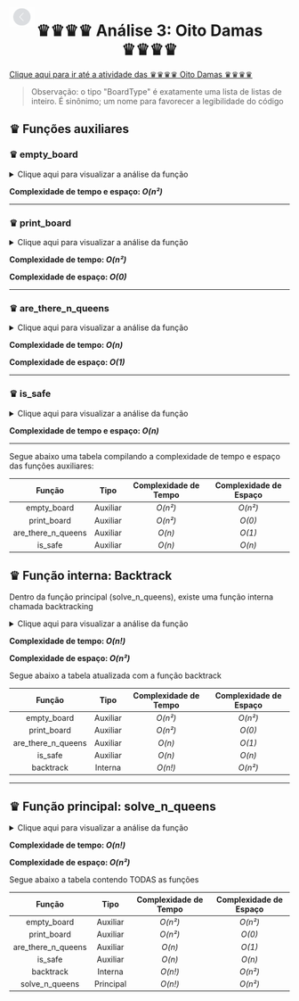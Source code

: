 [<img src="../../img/assets/back.png" height="35px" style="position: fixed; top: 15; opacity: 0.45">](../../README.md)

# <div align="center">♛♛♛♛ Análise 3: Oito Damas ♛♛♛♛</div>

[Clique aqui para ir até a atividade das ♛♛♛♛ Oito Damas ♛♛♛♛](../../atividades/3oitodamas/atividade.md)

> Observação: o tipo "BoardType" é exatamente uma lista de listas de inteiro. É sinônimo; um nome para favorecer a legibilidade do código

## ♛ Funções auxiliares

### ♛ empty_board

<details>

   <summary>
      Clique aqui para visualizar a análise da função
   </summary>

   <details>
      <summary>
         Clique aqui para exibir o código da função
      </summary>

```py
def empty_board(n: int) -> BoardType:
   """
	Gera um tabuleiro `BoardType` inicializado e vazio.
	"""
	return deepcopy([[0] * n for _ in range(n)])
```

   </details>

- Criação da lista

<small>Como a função cria "n" listas contendo "n" zeros, então a complexidade dessa parte da função é <i>O(n²)</i></small>

- Cópia profunda

<small>Como a cópia profunda precisa criar "n" cópias de listas contendo "n" elementos, então a complexidade dessa parte da função é <i>O(n²)</i></small>

Conclusão: como ambas as operações são realizadas uma seguida da outra, então a função empty_board tem complexidade de tempo *O(n²)*

Além disso, como a função retorna uma lista de listas, então ela naturalmente tem uma complexidade de espaço *O(n²)*

</details>

**Complexidade de tempo e espaço: *O(n²)***

<hr>

### ♛ print_board

<details>

   <summary>
      Clique aqui para visualizar a análise da função
   </summary>

   <details>
      <summary>
         Clique aqui para exibir o código da função
      </summary>

```py
def print_board(board: BoardType) -> None:
   """
	Dispõe graficamente o tabuleiro `board` em UTF-8.
	"""
   print("\n".join(" ".join("♛" if piece == 1 else "." for piece in row) for row in board))
```

</details>

Como esse print exibe "n" caracteres por linha, e há exatamente "n" linhas, então a complexidade de tempo da função é *O(n²)*

Além disso, como ela não armazena nem retorna nada, então a complexidade de espaço dela é *O(0)*

</details>

**Complexidade de tempo: *O(n²)***

**Complexidade de espaço: *O(0)***

<hr>

### ♛ are_there_n_queens

<details>

   <summary>
      Clique aqui para visualizar a análise da função
   </summary>

   <details>
      <summary>
         Clique aqui para exibir o código da função
      </summary>

```py
def are_there_n_queens(board: BoardType, n: int) -> bool:
	"""
	Retorna `True` se existem `n` rainhas/damas no tabuleiro `board`.
	"""
	return sum(piece == 1 for row in board for piece in row) == n
```

   </details>

A verificação percorre cada "n" elemento de cada "n" linha, portanto, a complexidade de tempo é *O(n)*

Além disso, como a função não armazena nada, e retorna um booleano, então a complexidade de espaço é *O(1)*

</details>

**Complexidade de tempo: *O(n)***

**Complexidade de espaço: *O(1)***

<hr>

### ♛ is_safe

<details>

   <summary>
      Clique aqui para visualizar a análise da função
   </summary>

   <details>
      <summary>
         Clique aqui para exibir o código da função
      </summary>
   
```py
def is_safe(board: BoardType, row: int, column: int) -> bool:
	"""
	Retorna `False` se a posição dada é insegura para uma rainha.
	Retorna `True` caso contrário.
	"""

	size = len(board)
	
	# Verifica se há outra dama na mesma linha.
	for c in range(size):
		if (board[row][c] == 1) and (c != column):
			return False

	# Verifica se há outra dama na mesma coluna.
	for r in range(size):
		if (board[r][column] == 1) and (r != row):
			return False
	
	# Verifica se há outra dama na mesma diagonal principal.
	for i in range(size):
		diagonal_row = row - column + i
		if 0 <= diagonal_row < size:
			if (board[diagonal_row][i] == 1) and ((diagonal_row, i) != (row, column)):
				return False
	
	# Verifica se há outra dama na mesma diagonal secundária.
	for i in range(size):
		diagonal_row = row + column - i
		if 0 <= diagonal_row < size:
			if (board[diagonal_row][i] == 1) and ((diagonal_row, i) != (row, column)):
				return False
	
	# Caso não haja nenhum conflito, retorne `True` (seguro).
	return True
```

</details>

Percebe como a função são basicamente 4 loops?

![Loops](loops.png)

Como a quantidade de execuções do loop varia linearmente conforme o número de linhas, e como não há nenhum outro comando que eleve a complexidade da função, logo a complexidade de tempo dela é *O(n)*

Além disso, como as variáveis de uma letra dos loops ("c","r",etc.) ocupam, no total, "n" espaços de memória, logo a complexidade de espaço da função é *O(n)*

</details>

**Complexidade de tempo e espaço: *O(n)***

<hr>

Segue abaixo uma tabela compilando a complexidade de tempo e espaço das funções auxiliares:

|        Função        |   Tipo   | Complexidade de Tempo | Complexidade de Espaço |
|:--------------------:|:--------:|:---------------------:|:----------------------:|
|     empty_board      | Auxiliar |        *O(n²)*        |         *O(n²)*        |
|     print_board      | Auxiliar |        *O(n²)*        |          *O(0)*        |
| are_there_n_queens   | Auxiliar |         *O(n)*        |          *O(1)*        |
|       is_safe        | Auxiliar |         *O(n)*        |          *O(n)*        |

## ♛ Função interna: Backtrack

Dentro da função principal (solve_n_queens), existe uma função interna chamada backtracking

<details>

   <summary>
      Clique aqui para visualizar a análise da função
   </summary>

   <details>
      <summary>
         Clique aqui para exibir o código da função
      </summary>

> Observações: 
>- board_copy é uma lista de lista de inteiros
>- found, debug e steps são booleanos
>- checks é um número inteiro

```py
def backtrack(n: int, row: int = 0):

	nonlocal board_copy, found, checks

	# A flag de parada foi definida?
	# Então pare.
	if found:
		return

	# Já existem `n` rainhas?
	if are_there_n_queens(board_copy, n):
			
		# Imprima o tabuleiro.
		print_board(board_copy)
			
		# Defina a flag de "solução encontrada".
		found = True

	# Caso não, itere sobre todas as colunas.
	for column in range(len(board_copy)):

		# Caso uma solução já tenha sido encontrada, pare.
		if found:
			return

		# Adicione uma verificação.
		checks += 1

		# Verifique cada posição (row, column).
		if is_safe(board_copy, row, column):

			# Coloque uma dama na posição [row][column].
			board_copy[row][column] = 1

			if debug:
				print(f"-> Tentando a posição [{row}][{column}].")
				if steps:
					print_board(board_copy)
					print()

			# Chame recursivamente a função para colocar as outras damas.
			backtrack(n, row + 1)

			# Não há necessidade de fazer backtracking caso a solução já tenha sido encontrada.
			if found:
				return

			# Backtracking: remove a dama da posição [row][column].
			# NOTE: Caso tenha dado certo, não há necessidade de executar isso.
			board_copy[row][column] = 0

			if debug:
				print(f"<- Nenhuma posição segura, backtracking em [{row}][{column}].")
				if steps:
					print_board(board_copy)
					print()
```
</details>

### Erros fazem parte do processo de aprendizagem!

Inicialmente, alguns desentendimentos quanto à análise de algoritmos recursivos me conduziram a conclusões equivocadas, e a uma equação de recorrência absurda.

A título de exemplo, quando notei que havia somente 1 linha chamando recursivamente a função, então meu primeiro instinto foi declarar o "a" da equação como 1. No entanto, posteriormente percebi que havia "n" chamadas de recorrência.

Além disso, como o argumento da chamada recursiva da função incrementava - backtrack(n, row + 1) -, meu primeiro pensamento foi declarar o custo recursivo da função como T(n+1). Todavia, logo pensei na lógica da árvore de recursividade, a qual divide os problemas em casos menores e menores até n tender a 1, o que não ocorreria com a minha equação atual; pelo contrário, pois n tenderia a infinito, o que é um absurdo!

Por último, como tinha uma operação O(n) dentro de outra O(n) - função is_safe dentro de um "for" iterando sobre as colunas -, então inicialmente achei que o custo não recursivo da função fosse O(n²). Contudo, percebi que a função is_safe estava influenciando mais na quantidade de chamadas recursivas, e que o custo não recursivo deveria recair sobre a função "are_there_n_queens" ao invés disso.

Equação de recorrência equivocada: T(n+1) + O(n²)

Equação de recorrência final: **nT(n-1) + O(n)**

OLHA A DIFERENÇA!!!

> Ps: eu não explique sobre o n-1 da equação de recorrência final. A lógica por trás dele é que, ao fazer uma chamada recursiva, isso significa que a posição da dama na linha atual foi definida, logo, o problema da função diminui em 1

### Resolvendo a equação de recorrência

Para Backtrack(n), a equação de recorrência seria nT(n-1) + O(n)

Expandindo a equação, ela ficaria n((n-1)T(n-2)+O(n-1)) + O(n)

Expandindo ainda mais, ela ficaria n(n-1)(n-2) * T(n-3) + O(n) + O(n-1) + O(n-2)

Ou seja, em termos gerais, a equação ficaria $$n! \cdot k + \sum_{i=1}^{n} O(i)$$

A parte do somatório é O(n²), pois é a soma de uma série aritmética

Considerando que, para um n suficientemente grande, o n! domina n², então a complexidade de tempo do algoritmo é *O(n!)*. 

**Ou seja, horrível!**

### Complexidade de espaço

Ao analisar o código, não percebi nada que ocupe mais memória do que o próprio tabuleiro (nxn). Portanto, a complexidade de espaço do algoritmo é *O(n²)* 
</details>

**Complexidade de tempo: *O(n!)***

**Complexidade de espaço: *O(n²)***

Segue abaixo a tabela atualizada com a função backtrack

|        Função        |   Tipo   | Complexidade de Tempo | Complexidade de Espaço |
|:--------------------:|:--------:|:---------------------:|:----------------------:|
|     empty_board      | Auxiliar |        *O(n²)*        |         *O(n²)*        |
|     print_board      | Auxiliar |        *O(n²)*        |          *O(0)*        |
| are_there_n_queens   | Auxiliar |         *O(n)*        |          *O(1)*        |
|       is_safe        | Auxiliar |         *O(n)*        |          *O(n)*        |
|		 backtrack       | Interna  |        *O(n!)*        |         *O(n²)*        |

<hr>

## ♛ Função principal: solve_n_queens

<details>

   <summary>
      Clique aqui para visualizar a análise da função
   </summary>

   <details>
      <summary>
         Clique aqui para exibir o código da função
      </summary>

```py
# Cópia do tabuleiro fornecido.
def solve_n_queens(board: BoardType, debug: bool = False, steps: bool = False) -> None:
	"""
	Dispõe uma solução para o problema.
	"""

	# Cópia do tabuleiro fornecido.
	board_copy: BoardType = deepcopy(board)

	# N-rainhas.
	n = len(board_copy)

	# Flag de parada.
	found: bool = False

	# Iterações.
	checks: int = 0

	# Comece realizando o backtracking na primeira linha.
	backtrack(n, 0)

	if not found:
		print("Nenhuma solução encontrada.")
	else:
		print(f"{checks} posições foram verificadas.")
```

</details>

A única linha de código com complexidade de tempo diferente de 1 é a linha que chama a função backtrack. Portanto, a complexidade de tempo será a mesma da função backtrack, ou seja, *O(n!)*

Além disso, como, novamente, não há nada que ocupe mais memória que o próprio tabuleiro, então a complexidade de espaço é *O(n²)*

</details>

**Complexidade de tempo: *O(n!)***

**Complexidade de espaço: *O(n²)***

Segue abaixo a tabela contendo TODAS as funções

|        Função        |   Tipo   | Complexidade de Tempo | Complexidade de Espaço |
|:--------------------:|:--------:|:---------------------:|:----------------------:|
|     empty_board      | Auxiliar |        *O(n²)*        |         *O(n²)*        |
|     print_board      | Auxiliar |        *O(n²)*        |         *O(0)*         |
| are_there_n_queens   | Auxiliar |        *O(n)*         |         *O(1)*         |
|       is_safe        | Auxiliar |        *O(n)*         |         *O(n)*         |
|		 backtrack       | Interna  |        *O(n!)*        |         *O(n²)*        |
|		 solve_n_queens  | Principal|        *O(n!)*        |         *O(n²)*        |